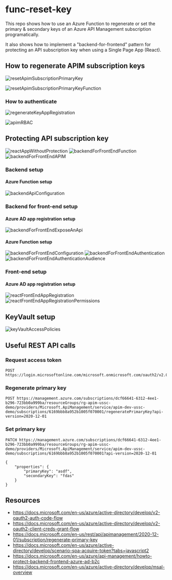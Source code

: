 # func-reset-key

This repo shows how to use an Azure Function to regenerate or set the primary & secondary keys of an Azure API Management subscription programatically.

It also shows how to implement a "backend-for-frontend" pattern for protecting an API subscription key when using a Single Page App (React).

## How to regenerate APIM subscription keys

![resetApimSubscriptionPrimaryKey](.img/resetApimSubscriptionPrimaryKey.png)

![resetApimSubscriptionPrimaryKeyFunction](.img/resetApimSubscriptionPrimaryKeyFunction.png)

### How to authenticate

![regenerateKeyAppRegistration](.img/regenerateKeyAppRegistration.png)

![apimRBAC](.img/apimRBAC.png)

## Protecting API subscription key

![reactAppWithoutProtection](.img/reactAppWithoutProtection.png)
![backendForFrontEndFunction](.img/backendForFrontEndFunction.png)
![backendForFrontEndAPIM](.img/backendForFrontEndAPIM.png)

### Backend setup

#### Azure Function setup

![backendApiConfiguration](.img/backendApiConfiguration.png)

### Backend for front-end setup

#### Azure AD app registration setup

![backendForFrontEndExposeAnApi](.img/backendForFrontEndExposeAnApi.png)

#### Azure Function setup

![backendForFrontEndConfiguration](.img/backendForFrontEndConfiguration.png)
![backendForFrontEndAuthentication](.img/backendForFrontEndAuthentication.png)
![backendForFrontEndAuthenticationAudience](.img/backendForFrontEndAuthenticationAudience.png)

### Front-end setup

#### Azure AD app registration setup

![reactFrontEndAppRegistration](.img/reactFrontEndAppRegistration.png)
![reactFrontEndAppRegistrationPermissions](.img/reactFrontEndAppRegistrationPermissions.png)

## KeyVault setup

![keyVaultAccessPolicies](.img/keyVaultAccessPolicies.png)

## Useful REST API calls

### Request access token

```shell
POST https://login.microsoftonline.com/microsoft.onmicrosoft.com/oauth2/v2.0/token
```

### Regenerate primary key

```shell
POST https://management.azure.com/subscriptions/dcf66641-6312-4ee1-b296-723bb0a999ba/resourceGroups/rg-apim-ussc-demo/providers/Microsoft.ApiManagement/service/apim-dev-ussc-demo/subscriptions/6169bbb8a952b1005f070001/regeneratePrimaryKey?api-version=2020-12-01
```

### Set primary key

```shell
PATCH https://management.azure.com/subscriptions/dcf66641-6312-4ee1-b296-723bb0a999ba/resourceGroups/rg-apim-ussc-demo/providers/Microsoft.ApiManagement/service/apim-dev-ussc-demo/subscriptions/6169bbb8a952b1005f070001?api-version=2020-12-01

{
    "properties": {
        "primaryKey": "asdf",
        "secondaryKey": "fdas"
    }
}
```

## Resources

- https://docs.microsoft.com/en-us/azure/active-directory/develop/v2-oauth2-auth-code-flow
- https://docs.microsoft.com/en-us/azure/active-directory/develop/v2-oauth2-client-creds-grant-flow
- https://docs.microsoft.com/en-us/rest/api/apimanagement/2020-12-01/subscription/regenerate-primary-key
- https://docs.microsoft.com/en-us/azure/active-directory/develop/scenario-spa-acquire-token?tabs=javascript2
- https://docs.microsoft.com/en-us/azure/api-management/howto-protect-backend-frontend-azure-ad-b2c
- https://docs.microsoft.com/en-us/azure/active-directory/develop/msal-overview